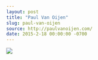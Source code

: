 ```yaml
---
layout: post
title: "Paul Van Oijen"
slug: paul-van-oijen
source: http://paulvanoijen.com/
date: 2015-2-18 00:00:00 -0700
---
```


<img src="{{ site.url }}/assets/img/screenshots/paul-van-oijen.jpg">
